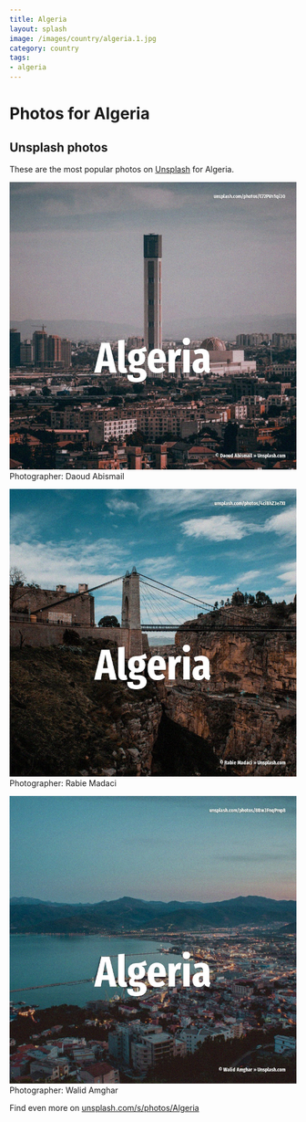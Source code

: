 ```yaml
---
title: Algeria
layout: splash
image: /images/country/algeria.1.jpg
category: country
tags:
- algeria
---
```

# Photos for Algeria
 
## Unsplash photos
These are the most popular photos on [Unsplash](https://unsplash.com) for Algeria.
 
![Algeria](/images/country/algeria.1.jpg)
Photographer:  Daoud Abismail
 
![Algeria](/images/country/algeria.2.jpg)
Photographer:  Rabie Madaci
 
![Algeria](/images/country/algeria.3.jpg)
Photographer:  Walid Amghar
 
Find even more on [unsplash.com/s/photos/Algeria](https://unsplash.com/s/photos/Algeria)
 
